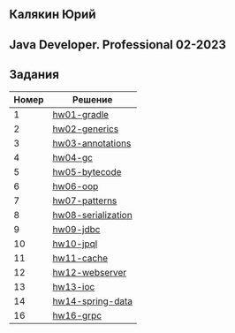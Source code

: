 ## Калякин Юрий
## Java Developer. Professional 02-2023

## Задания
| Номер | Решение                                           |
|-------|---------------------------------------------------|
| 1     | [hw01-gradle](./hw01-gradle)                      |
| 2     | [hw02-generics](./hw02-generics)                  |
| 3     | [hw03-annotations](./hw03-annotations)            |
| 4     | [hw04-gc](./hw04-gc)                              |
| 5     | [hw05-bytecode](./hw05-bytecode)                  |
| 6     | [hw06-oop](./hw06-oop)                            |
| 7     | [hw07-patterns](./hw07-patterns)                  |
| 8     | [hw08-serialization](./hw08-serialization)        |
| 9     | [hw09-jdbc](./hw09-jdbc)                          |
| 10    | [hw10-jpql](./hw10-jpql)                          |
| 11    | [hw11-cache](./hw11-cache)                        |
| 12    | [hw12-webserver](./hw12-webserver)                |
| 13    | [hw13-ioc](./hw13-ioc)                            |
| 14    | [hw14-spring-data](./hw14-spring-data)            |
| 16    | [hw16-grpc](./hw16-gprc)                          |
